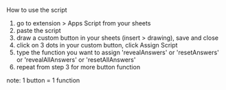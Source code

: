 How to use the script
1. go to extension > Apps Script from your sheets
2. paste the script
3. draw a custom button in your sheets (insert > drawing), save and close
4. click on 3 dots in your custom button, click Assign Script
5. type the function you want to assign 'revealAnswers' or 'resetAnswers' or 'revealAllAnswers' or 'resetAllAnswers'
6. repeat from step 3 for more button function

note: 1 button = 1 function